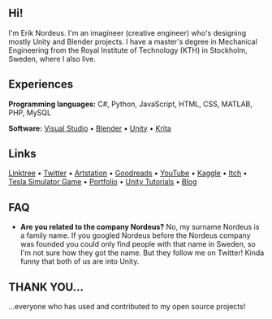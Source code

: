 ## Hi!

I'm Erik Nordeus. I'm an imagineer (creative engineer) who's designing mostly Unity and Blender projects. I have a master's degree in Mechanical Engineering from the Royal Institute of Technology (KTH) in Stockholm, Sweden, where I also live. 


## Experiences

**Programming languages:** C#, Python, JavaScript, HTML, CSS, MATLAB, PHP, MySQL

**Software:** [Visual Studio](https://visualstudio.microsoft.com/) • [Blender](https://www.blender.org/) • [Unity](https://unity.com/) • [Krita](https://krita.org/)


## Links

[Linktree](https://linktr.ee/eriknordeus) • [Twitter](https://www.twitter.com/eriknordeus) • [Artstation](https://artstation.com/eriknordeus) • [Goodreads](https://www.goodreads.com/eriknordeus) • [YouTube](https://www.youtube.com/user/eriknordeus) • [Kaggle](https://www.kaggle.com/eriknordeus) • [Itch](https://habrador.itch.io/)
• [Tesla Simulator Game](https://habrador.itch.io/tesla-motors-simulator) • [Portfolio](https://www.habrador.com) • [Unity Tutorials](https://www.habrador.com/tutorials/) • [Blog](https://blog.habrador.com/)
	
  
## FAQ

* **Are you related to the company Nordeus?** No, my surname Nordeus is a family name. If you googled Nordeus before the Nordeus company was founded you could only find people with that name in Sweden, so I'm not sure how they got the name. But they follow me on Twitter! Kinda funny that both of us are into Unity.


## THANK YOU... 

...everyone who has used and contributed to my open source projects! 
